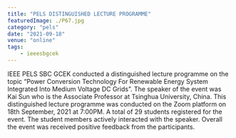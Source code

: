 ```yaml
---
title: "PELS DISTINGUISHED LECTURE PROGRAMME"
featuredImage: ./P67.jpg
category: "pels"
date: "2021-09-18"
venue: "online"
tags:
    - ieeesbgcek
---
```

IEEE PELS SBC GCEK conducted a distinguished lecture programme on the topic “Power Conversion Technology For Renewable Energy System Integrated Into Medium Voltage DC Grids”. The speaker of the event was Kai Sun who is the  Associate Professor at Tsinghua University, China. This distinguished lecture programme was conducted on the Zoom platform on 18th September, 2021 at 7:00PM. A total of 29 students registered for  the event. The student members actively interacted with the speaker. Overall the event was received positive feedback from the participants.



        
